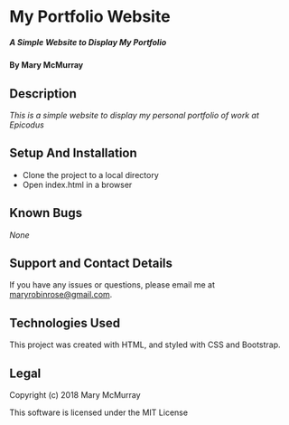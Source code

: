 # My Portfolio Website

##### _A Simple Website to Display My Portfolio_

#### By **Mary McMurray**

## Description

_This is a simple website to display my personal portfolio of work at Epicodus_

## Setup And Installation

* Clone the project to a local directory
* Open index.html in a browser

## Known Bugs

_None_

## Support and Contact Details

If you have any issues or questions, please email me at maryrobinrose@gmail.com.

## Technologies Used

This project was created with HTML, and styled with CSS and Bootstrap.

## Legal

Copyright (c) 2018 Mary McMurray

This software is licensed under the MIT License
